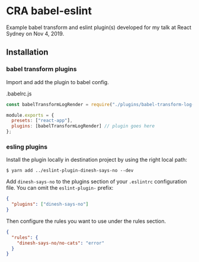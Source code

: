 # CRA babel-eslint

Example babel transform and eslint plugin(s) developed for my talk at React Sydney on Nov 4, 2019.

## Installation

### babel transform plugins

Import and add the plugin to babel config.

.babelrc.js

```js
const babelTransformLogRender = require("./plugins/babel-transform-log-render");

module.exports = {
  presets: ["react-app"],
  plugins: [babelTransformLogRender] // plugin goes here
};
```

### esling plugins

Install the plugin locally in destination project by using the right local path:

```
$ yarn add ../eslint-plugin-dinesh-says-no --dev
```

Add `dinesh-says-no` to the plugins section of your `.eslintrc` configuration file. You can omit the `eslint-plugin-` prefix:

```json
{
  "plugins": ["dinesh-says-no"]
}
```

Then configure the rules you want to use under the rules section.

```json
{
  "rules": {
    "dinesh-says-no/no-cats": "error"
  }
}
```
